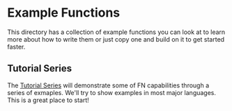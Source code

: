 # Example Functions

This directory has a collection of example functions you can look at to learn more about how to write them or just copy one and build on it to get started faster. 

## Tutorial Series

The [Tutorial Series](tutorial/) will demonstrate some of FN capabilities through a series of exmaples. We'll try to show examples in most major languages. This is a great place to start!
